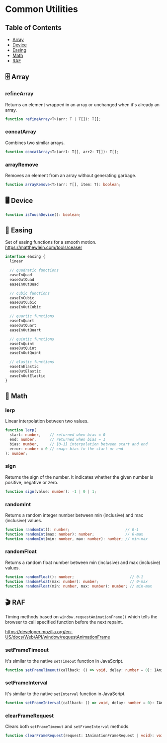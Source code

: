 # Common Utilities

## Table of Contents

- [Array](#-array)
- [Device](#-device)
- [Easing](#-easing)
- [Math](#-math)
- [RAF](#-raf)

## 🗄 Array

### **refineArray**

Returns an element wrapped in an array or unchanged when it's already an array.

```ts
function refineArray<T>(arr: T | T[]): T[];
```

### **concatArray**

Combines two similar arrays.

```ts
function concatArray<T>(arr1: T[], arr2: T[]): T[];
```

### **arrayRemove**

Removes an element from an array without generating garbage.

```ts
function arrayRemove<T>(arr: T[], item: T): boolean;
```

## 🖥 Device

```ts
function isTouchDevice(): boolean;
```

## 🎢 Easing

Set of easing functions for a smooth motion. https://matthewlein.com/tools/ceaser

```ts
interface easing {
  linear

  // quadratic functions
  easeInQuad
  easeOutQuad
  easeInOutQuad

  // cubic functions
  easeInCubic
  easeOutCubic
  easeInOutCubic

  // quartic functions
  easeInQuart
  easeOutQuart
  easeInOutQuart

  // quintic functions
  easeInQuint
  easeOutQuint
  easeInOutQuint

  // elastic functions
  easeInElastic
  easeOutElastic
  easeInOutElastic
}
```

## 📐 Math

### **lerp**

Linear interpolation between two values.

```ts
function lerp(
  start: number,    // returned when bias = 0
  end: number,      // returned when bias = 1
  bias: number,     // [0-1] interpolation between start and end
  error: number = 0 // snaps bias to the start or end
): number;
```

### **sign**

Returns the sign of the number. It indicates whether the given number is positive, negative or zero.

```ts
function sign(value: number): -1 | 0 | 1;
```

### **randomInt**

Returns a random integer number between min (inclusive) and max (inclusive) values.

```ts
function randomInt(): number;                         // 0-1
function randomInt(max: number): number;              // 0-max
function randomInt(min: number, max: number): number; // min-max
```

### **randomFloat**

Returns a random float number between min (inclusive) and max (inclusive) values.

```ts
function randomFloat(): number;                         // 0-1
function randomFloat(max: number): number;              // 0-max
function randomFloat(min: number, max: number): number; // min-max
```

## 🎬 RAF

Timing methods based on `window.requestAnimationFrame()` which tells the browser to call specified function before the next repaint.

https://developer.mozilla.org/en-US/docs/Web/API/window/requestAnimationFrame

### **setFrameTimeout**

It's similar to the native `setTimeout` function in JavaScript.

```ts
function setFrameTimeout(callback: () => void, delay: number = 0): IAnimationFrameRequest;
```

### **setFrameInterval**

It's similar to the native `setInterval` function in JavaScript.

```ts
function setFrameInterval(callback: () => void, delay: number = 0): IAnimationFrameRequest;
```

### **clearFrameRequest**

Clears both `setFrameTimeout` and `setFrameInterval` methods.

```ts
function clearFrameRequest(request: IAnimationFrameRequest | void): void;
```
